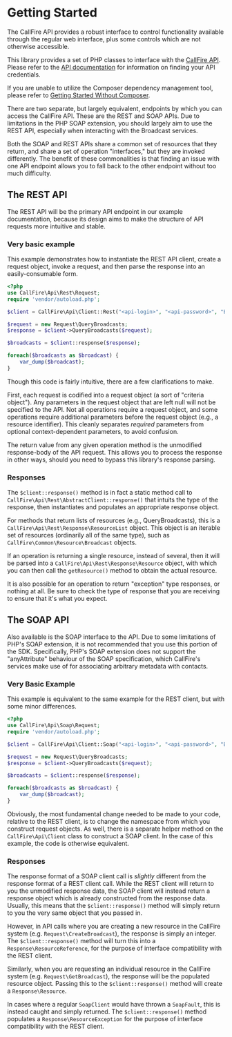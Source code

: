 Getting Started
===============

The CallFire API provides a robust interface to control functionality available through the regular web interface,
plus some controls which are not otherwise accessible.

This library provides a set of PHP classes to interface with the
[CallFire API](http://www.callfire.com/api-documentation). Please refer to the
[API documentation](http://www.callfire.com/api-documentation) for information
on finding your API credentials.

If you are unable to utilize the Composer dependency management tool, please
refer to [Getting Started Without Composer](getting-started/01.without-composer.md).

There are two separate, but largely equivalent, endpoints by which you can
access the CallFire API. These are the REST and SOAP APIs. Due to limitations
in the PHP SOAP extension, you should largely aim to use the REST API,
especially when interacting with the Broadcast services.

Both the SOAP and REST APIs share a common set of resources that they return,
and share a set of operation "interfaces," but they are invoked differently.
The benefit of these commonalities is that finding an issue with one
API endpoint allows you to fall back to the other endpoint without too much difficulty.

## The REST API

The REST API will be the primary API endpoint in our example documentation, because its design
aims to make the structure of API requests more intuitive and stable.

### Very basic example
This example demonstrates how to instantiate the REST API client, create
a request object, invoke a request, and then parse the response into
an easily-consumable form.  
```php
<?php
use CallFire\Api\Rest\Request;
require 'vendor/autoload.php';

$client = CallFire\Api\Client::Rest("<api-login>", "<api-password>", "Broadcast");

$request = new Request\QueryBroadcasts;
$response = $client->QueryBroadcasts($request);

$broadcasts = $client::response($response);

foreach($broadcasts as $broadcast) {
    var_dump($broadcast);
}
```

Though this code is fairly intuitive, there are a few clarifications to make.

First, each request is codified into a request object
(a sort of "criteria object"). Any parameters in the request object
that are left null will not be specified to the API. Not all
operations require a request object, and some operations require
additional parameters before the request object (e.g., a resource identifier).
This cleanly separates *required* parameters from optional context-dependent
parameters, to avoid confusion.

The return value from any given operation method is the unmodified response-body of the API 
request. This allows you to process the response in other ways, should you need to 
bypass this library's response parsing.

### Responses

The `$client::response()` method is in fact a static method call to
`CallFire\Api\Rest\AbstractClient::response()` that intuits the type of the
response, then instantiates and populates an appropriate response object.

For methods that return lists of resources (e.g., QueryBroadcasts),
this is a `CallFire\Api\Rest\Response\ResourceList` object. This object
is an iterable set of resources (ordinarily all of the same type), such as
`CallFire\Common\Resource\Broadcast` objects.

If an operation is returning a single resource, instead of several, then
it will be parsed into a `CallFire\Api\Rest\Response\Resource` object,
with which you can then call the `getResource()` method to obtain the actual
resource.

It is also possible for an operation to return "exception" type responses,
or nothing at all. Be sure to check the type of response that you are receiving
to ensure that it's what you expect.

## The SOAP API

Also available is the SOAP interface to the API. Due to some limitations of PHP's
SOAP extension, it is not recommended that you use this portion of the SDK. Specifically,
PHP's SOAP extension does not support the "anyAttribute" behaviour of the SOAP specification,
which CallFire's services make use of for associating arbitrary metadata with contacts.

### Very Basic Example

This example is equivalent to the same example for the REST client, but with some minor
differences.  
```php
<?php
use CallFire\Api\Soap\Request;
require 'vendor/autoload.php';

$client = CallFire\Api\Client::Soap("<api-login>", "<api-password>", "Broadcast");

$request = new Request\QueryBroadcasts;
$response = $client->QueryBroadcasts($request);

$broadcasts = $client::response($response);

foreach($broadcasts as $broadcast) {
    var_dump($broadcast);
}
```

Obviously, the most fundamental change needed to be made to your code, relative to the
REST client, is to change the namespace from which you construct request objects. As well,
there is a separate helper method on the `CallFire\Api\Client` class to construct a SOAP
client. In the case of this example, the code is otherwise equivalent.

### Responses

The response format of a SOAP client call is *slightly* different from the response format
of a REST client call. While the REST client will return to you the unmodified response data,
the SOAP client will instead return a response object which is already constructed from the
response data. Usually, this means that the `$client::response()` method will simply return
to you the very same object that you passed in.

However, in API calls where you are creating a new resource in the CallFire system
(e.g. `Request\CreateBroadcast`), the response is simply an integer. The `$client::response()`
method will turn this into a `Response\ResourceReference`, for the purpose of interface
compatibility with the REST client.

Similarly, when you are requesting an individual resource in the CallFire system
(e.g. `Request\GetBroadcast`), the response will be the populated resource object. Passing
this to the `$client::response()` method will create a `Response\Resource`.

In cases where a regular `SoapClient` would have thrown a `SoapFault`, this is instead caught
and simply returned. The `$client::response()` method populates a `Response\ResourceException`
for the purpose of interface compatibility with the REST client.
